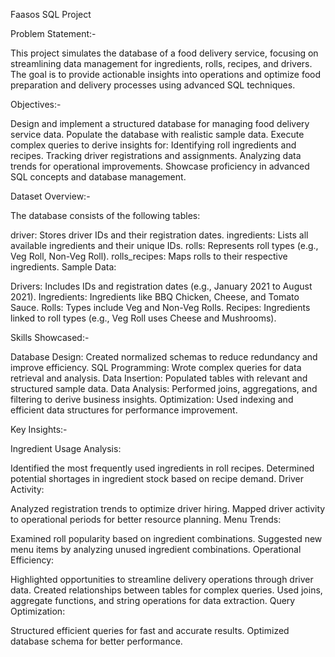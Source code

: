 Faasos SQL Project

Problem Statement:-

This project simulates the database of a food delivery service, focusing on streamlining data management for ingredients, rolls, recipes, and drivers. The goal is to provide actionable insights into operations and optimize food preparation and delivery processes using advanced SQL techniques.

Objectives:-

Design and implement a structured database for managing food delivery service data.
Populate the database with realistic sample data.
Execute complex queries to derive insights for:
Identifying roll ingredients and recipes.
Tracking driver registrations and assignments.
Analyzing data trends for operational improvements.
Showcase proficiency in advanced SQL concepts and database management.

Dataset Overview:-

The database consists of the following tables:

driver: Stores driver IDs and their registration dates.
ingredients: Lists all available ingredients and their unique IDs.
rolls: Represents roll types (e.g., Veg Roll, Non-Veg Roll).
rolls_recipes: Maps rolls to their respective ingredients.
Sample Data:

Drivers: Includes IDs and registration dates (e.g., January 2021 to August 2021).
Ingredients: Ingredients like BBQ Chicken, Cheese, and Tomato Sauce.
Rolls: Types include Veg and Non-Veg Rolls.
Recipes: Ingredients linked to roll types (e.g., Veg Roll uses Cheese and Mushrooms).

Skills Showcased:-

Database Design: Created normalized schemas to reduce redundancy and improve efficiency.
SQL Programming: Wrote complex queries for data retrieval and analysis.
Data Insertion: Populated tables with relevant and structured sample data.
Data Analysis: Performed joins, aggregations, and filtering to derive business insights.
Optimization: Used indexing and efficient data structures for performance improvement.

Key Insights:-

Ingredient Usage Analysis:

Identified the most frequently used ingredients in roll recipes.
Determined potential shortages in ingredient stock based on recipe demand.
Driver Activity:

Analyzed registration trends to optimize driver hiring.
Mapped driver activity to operational periods for better resource planning.
Menu Trends:

Examined roll popularity based on ingredient combinations.
Suggested new menu items by analyzing unused ingredient combinations.
Operational Efficiency:

Highlighted opportunities to streamline delivery operations through driver data.
Created relationships between tables for complex queries.
Used joins, aggregate functions, and string operations for data extraction.
Query Optimization:

Structured efficient queries for fast and accurate results.
Optimized database schema for better performance.
